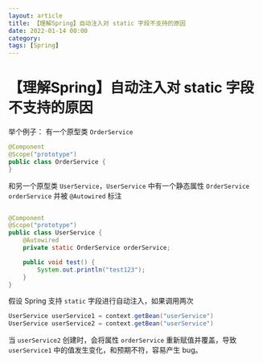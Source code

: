 ```yaml
---
layout: article  
title: 【理解Spring】自动注入对 static 字段不支持的原因  
date: 2022-01-14 00:00
category:
tags: [Spring]
---
```


# 【理解Spring】自动注入对 static 字段不支持的原因

举个例子：
有一个原型类 `OrderService`
```java
@Component
@Scope("prototype")
public class OrderService {
}
```
和另一个原型类 `UserService`，`UserService` 中有一个静态属性 `OrderService orderService` 并被 `@Autowired` 标注
```java

@Component
@Scope("prototype")
public class UserService {
    @Autowired
    private static OrderService orderService;

    public void test() {
        System.out.println("test123");
    }
}
```

假设 Spring 支持 `static` 字段进行自动注入，如果调用两次
```java
UserService userService1 = context.getBean("userService")
UserService userService2 = context.getBean("userService")
```
当 `userService2` 创建时，会将属性 `orderService` 重新赋值并覆盖，导致 `userService1` 中的值发生变化，和预期不符，容易产生 bug。
